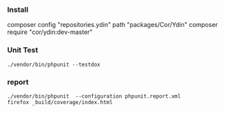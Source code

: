 
### Install
composer config "repositories.ydin" path "packages/Cor/Ydin"
composer require "cor/ydin:dev-master"

### Unit Test
```
./vendor/bin/phpunit --testdox
```

### report
```
./vendor/bin/phpunit  --configuration phpunit.report.xml
firefox _build/coverage/index.html
```

